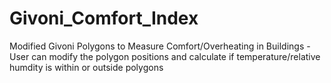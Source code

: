 # Givoni_Comfort_Index
Modified Givoni Polygons to Measure Comfort/Overheating in Buildings - User can modify the polygon positions and calculate if temperature/relative humdity is within or outside polygons
